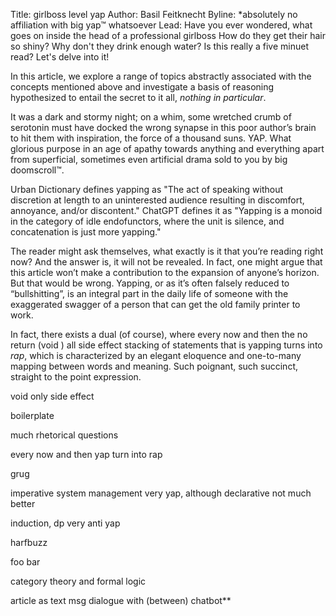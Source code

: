 
Title: girlboss level yap
Author: Basil Feitknecht
Byline: \*absolutely no affiliation with big yap™ whatsoever
Lead:
Have you ever wondered, what goes on inside the head of a professional girlboss How do they get their hair so shiny? Why don't they drink enough water? Is this really a five minuet read? Let's delve  into it!

In this article, we explore a range of topics abstractly associated with the concepts mentioned above and investigate a basis of reasoning hypothesized to entail the secret to it all, *nothing in particular*. 

It was a dark and stormy night; on a whim, some wretched crumb of serotonin must have docked the wrong synapse in this poor author’s brain to hit them with inspiration, the force of a thousand suns. YAP. What glorious purpose in an age of apathy towards anything and everything apart from superficial, sometimes even artificial drama sold to you by big doomscroll™. 

Urban Dictionary defines yapping as "The act of speaking without discretion at length to an uninterested audience resulting in discomfort, annoyance, and/or discontent." ChatGPT defines it as "Yapping is a monoid in the category of idle endofunctors, where the unit is silence, and concatenation is just more yapping."

The reader might ask themselves, what exactly is it that you’re reading right now? And the answer is, it will not be revealed. In fact, one might argue that this article won’t make a contribution to the expansion of anyone’s horizon. But that would be wrong. Yapping, or as it’s often falsely reduced to “bullshitting”, is an integral part in the daily life of someone with the exaggerated swagger of a person that can get the old family printer to work. 

In fact, there exists a dual (of course), where every now and then the no return (void ) all side effect stacking of statements that is yapping turns into *rap*, which is characterized by an elegant eloquence and one-to-many mapping between words and meaning. Such poignant, such succinct, straight to the point expression.

  

  


void only side effect

boilerplate

much rhetorical questions

every now and then yap turn into rap

grug

imperative system management very yap, although declarative not much better

induction, dp very anti yap

harfbuzz

foo bar

category theory and formal logic


article as text msg dialogue with (between) chatbot**